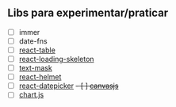 
## Libs para experimentar/praticar

- [ ] immer
- [ ] date-fns
- [ ] [react-table](https://github.com/tannerlinsley/react-table/blob/master/examples/basic/src/App.js)
- [ ] [react-loading-skeleton](https://github.com/dvtng/react-loading-skeleton)
- [ ] [text-mask](https://github.com/text-mask/text-mask)
- [ ] [react-helmet](https://github.com/nfl/react-helmet)
- [ ] [react-datepicker](https://github.com/Hacker0x01/react-datepicker/)
~~- [ ] [canvasjs](https://canvasjs.com/)~~
- [ ] [chart.js](https://github.com/chartjs/Chart.js)
